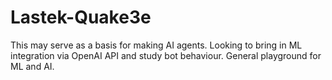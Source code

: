 # Lastek-Quake3e

This may serve as a basis for making AI agents. Looking to bring in ML integration via OpenAI API and study bot behaviour. General playground for ML and AI.

